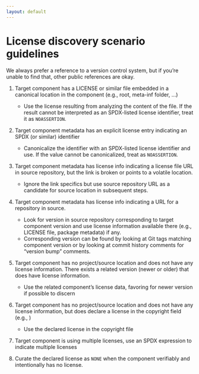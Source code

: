 ```yaml
---
layout: default
---
```


# License discovery scenario guidelines

We always prefer a reference to a version control system, but if you’re unable to find that, other public references are okay.

1. Target component has a LICENSE or similar file embedded in a canonical location in the component (e.g., root, meta-inf folder, …) 
    * Use the license resulting from analyzing the content of the file. If the result cannot be interpreted as an SPDX-listed license identifier, treat it as `NOASSERTION`. 

2. Target component metadata has an explicit license entry indicating an SPDX (or similar) identifier 
    * Canonicalize the identifier with an SPDX-listed license identifier and use. If the value cannot be canonicalized, treat as `NOASSERTION`. 

3. Target component metadata has license info indicating a license file URL in source repository, but the link is broken or points to a volatile location. 
    * Ignore the link specifics but use source repository URL as a candidate for source location in subsequent steps. 

4. Target component metadata has license info indicating a URL for a repository in source. 
    * Look for version in source repository corresponding to target component version and use license information available there (e.g., LICENSE file, package metadata) if any. 
    * Corresponding version can be found by looking at Git tags matching component version or by looking at commit history comments for “version bump” comments. 

5. Target component has no project/source location and does not have any license information. There exists a related version (newer or older) that does have license information. 
    * Use the related component’s license data, favoring for newer version if possible to discern 

6. Target component has no project/source location and does not have any license information, but does declare a license in the copyright field (e.g., <Copyright MIT>) 
    * Use the declared license in the copyright file

7. Target component is using multiple licenses, use an SPDX expression to indicate multiple licenses

8. Curate the declared license as `NONE` when the component verifiably and intentionally has no license. 
